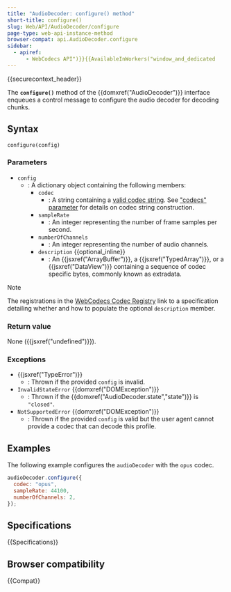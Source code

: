 ```yaml
---
title: "AudioDecoder: configure() method"
short-title: configure()
slug: Web/API/AudioDecoder/configure
page-type: web-api-instance-method
browser-compat: api.AudioDecoder.configure
sidebar:
  - apiref:
      - WebCodecs API")}}{{AvailableInWorkers("window_and_dedicated
---
```


{{securecontext_header}}

The **`configure()`** method of the {{domxref("AudioDecoder")}} interface enqueues a control message to configure the audio decoder for decoding chunks.

## Syntax

```js-nolint
configure(config)
```

### Parameters

- `config`
  - : A dictionary object containing the following members:
    - `codec`
      - : A string containing a [valid codec string](https://w3c.github.io/webcodecs/codec_registry.html#audio-codec-registry). See ["codecs" parameter](/en-US/docs/Web/Media/Guides/Formats/codecs_parameter#codec_options_by_container) for details on codec string construction.
    - `sampleRate`
      - : An integer representing the number of frame samples per second.
    - `numberOfChannels`
      - : An integer representing the number of audio channels.
    - `description` {{optional_inline}}
      - : An {{jsxref("ArrayBuffer")}}, a {{jsxref("TypedArray")}}, or a {{jsxref("DataView")}} containing a sequence of codec specific bytes, commonly known as extradata.

> [!NOTE]
> The registrations in the [WebCodecs Codec Registry](https://w3c.github.io/webcodecs/codec_registry.html#audio-codec-registry) link to a specification detailing whether and how to populate the optional `description` member.

### Return value

None ({{jsxref("undefined")}}).

### Exceptions

- {{jsxref("TypeError")}}
  - : Thrown if the provided `config` is invalid.
- `InvalidStateError` {{domxref("DOMException")}}
  - : Thrown if the {{domxref("AudioDecoder.state","state")}} is `"closed"`.
- `NotSupportedError` {{domxref("DOMException")}}
  - : Thrown if the provided `config` is valid but the user agent cannot provide a codec that can decode this profile.

## Examples

The following example configures the `audioDecoder` with the `opus` codec.

```js
audioDecoder.configure({
  codec: "opus",
  sampleRate: 44100,
  numberOfChannels: 2,
});
```

## Specifications

{{Specifications}}

## Browser compatibility

{{Compat}}
